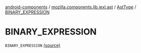 [android-components](../../index.md) / [mozilla.components.lib.jexl.ast](../index.md) / [AstType](index.md) / [BINARY_EXPRESSION](./-b-i-n-a-r-y_-e-x-p-r-e-s-s-i-o-n.md)

# BINARY_EXPRESSION

`BINARY_EXPRESSION` [(source)](https://github.com/mozilla-mobile/android-components/blob/master/components/lib/jexl/src/main/java/mozilla/components/lib/jexl/ast/AstType.kt#L10)